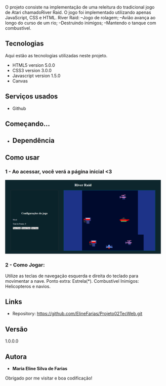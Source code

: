   O projeto consiste na implementação de uma releitura do tradicional jogo de Atari chamadoRiver Raid.
 O jogo foi implementado utilizando apenas JavaScript, CSS e HTML.
 River Raid:
–Jogo de rolagem;
–Avião avança ao longo do curso de um rio;
–Destruindo inimigos;
–Mantendo o tanque com combustível.
## Tecnologias

Aqui estão as tecnologias utilizadas neste projeto.

* HTML5 version  5.0.0
* CSS3 version 3.0.0
* Javascript version 1.5.0
* Canvas
## Serviços usados

* Github

## Começando...

* Dependência
  - 


## Como usar

### 1 - Ao acessar, você verá a página inicial <3

![Homepage image](./img/telaInicio.png)

### 2 - Como Jogar:
 Utilize as teclas de navegação esquerda e direita do teclado para movimentar  a nave.
 Ponto extra: Estrela(*).
 Combustível
 Inimigos: Helicopteros e navios.

## Links
  - Repository: https://github.com/ElineFarias/Projeto02TecWeb.git

  ## Versão

  1.0.0.0


  ## Autora

  * **Maria Eline Silva de Farias** 

Obrigado por me visitar e boa codificação!
